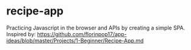 # recipe-app

Practicing Javascript in the browser and APIs by creating a simple SPA. 
Inspired by: https://github.com/florinpop17/app-ideas/blob/master/Projects/1-Beginner/Recipe-App.md
